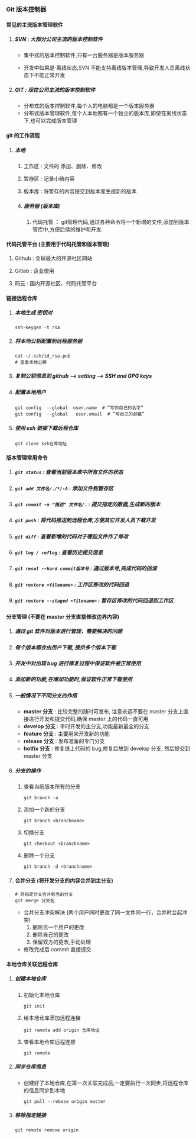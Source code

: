 ### Git 版本控制器

#### 常见的主流版本管理软件

1. ##### SVN : 大部分公司主流的版本控制软件
   
    + 集中式的版本控制软件,只有一台服务器是版本服务器
    
    + 开发中如果是·离线状态,SVN 不能支持离线版本管理,导致开发人员离线状态下不能正常开发
    
2. ##### GIT : 现在公司主流的版本控制软件
   
    + 分布式的版本控制软件,每个人的电脑都是一个版本服务器
    + 分布式版本管理软件,每个人本地都有一个独立的版本库,即使在离线状态下,也可以完成版本管理

#### git 的工作流程

 1. ##### 本地

    1. 工作区 : 文件的 添加、删除、修改
    2. 暂存区 : 记录小结内容
    3. 版本库 : 将暂存的内容提交到版本库生成新的版本

	2. ##### 服务器 (版本库)

    	1. 代码托管 ： git管理代码,通过各种命令将一个新增的文件,添加到版本管库中,方便后续的维护和开发. 

#### 代码托管平台 (主要用于代码托管和版本管理)

1. Github : 全球最大的开源社区网站

2. Gitlab : 企业使用

3. 码云 : 国内开源社区、代码托管平台

#### 链接远程仓库

 1. ##### 本地生成 密钥对

    ```
    ssh-keygen -t rsa
    ```

2. ##### 将本地公钥配置到远程服务器

   ```
   cat ~/.ssh/id_rsa.pub
   # 查看本地公钥
   ```

3. ##### 复制公钥信息到 github --> setting --> SSH and GPG keys

4. ##### 配置本地用户

   ```
   git config  --global  user.name  # “写你自己的名字”
   git config  --global   user.email  # “写自己的邮箱”
   ```

   

5. ##### 使用 ssh 链接下载远程仓库

   ```
   git clone ssh仓库地址
   ```

#### 版本管理常用命令

 1. ##### `git status` : 查看当前版本库中所有文件的状态

 2. ##### `git add 文件名/./*/-A` : 添加文件到暂存区

 3. ##### `git commit -m “描述” 文件名/.` : 提交指定的数据,生成新的版本

 4. ##### `git push` : 将代码推送到远程仓库,方便其它开发人员下载开发

 5. ##### `git diff` : 查看新增的代码对于哪些文件作了修改

 6. ##### `git log / reflog` : 查看历史提交信息

 7. ##### `git reset --hard commit版本号` : **通过版本号**,完成代码的回滚

 8. ##### `git restore <filename>`  : 工作区修改的代码回退

 9. ##### `git restore --staged <filename>` : 暂存区修改的代码回退到工作区

#### 分支管理 (不要在 master 分支直接修改边界内容)

1. ##### 通过 git 软件对版本进行管理，需要解决的问题

2. ##### 每个版本都会由用户下载, 提供多个版本下载

3. ##### 开发中对出现 bug 进行修复过程中保证软件被正常使用

4. ##### 添加新的功能,在增加功能时,保证软件正常下载使用

5. ##### 一般情况下不同分支的作用

    + **master 分支** : 比较完整的随时可发布, 注意永远不要在 master 分支上直接进行开发和提交代码,确保 master 上的代码一直可用
    + **develop 分支** : 平时开发的主分支,功能最新最全的分支
    + **feature 分支** : 主要用来开发新的功能
    + **release 分支** : 发布准备的专门分支
    + **hotfix 分支** : 修复线上代码的 bug,修复后放到 develop 分支, 然后提交到 master 分支
    
6. ##### 分支的操作

    1. 查看当前版本所有的分支

        ```
        git branch -a
        ```
        
    2. 添加一个新的分支
    
       ```
       git branch <branchname>
       ```
    
    3. 切换分支
    
       ```
       git checkout <branchname>
       ```
    
    4. 删除一个分支
    
       ```
       git branch -d <branchname>
       ```
    
7. #### 合并分支 (将开发分支的内容合并到主分支)

   ```
   # 将指定分支合并到当前分支
   git merge 分支名
   ```

   + 合并分支冲突解决 (两个用户同时更改了同一文件同一行，合并时会起冲突)
     1. 删除另一个用户的更改
     2. 删除自己的更改
     3. 保留双方的更改,手动处理
   + 修改完成后 commit 直接提交

#### 本地仓库关联远程仓库

 1. ##### 创建本地仓库

     1. 初始化本地仓库

        ```
        git init
        ```

    2. 给本地仓库添加远程连接

       ```
       git remote add origin 仓库地址
       ```

    3. 查看本地仓库远程连接

       ```
       git remote
       ```

       

 2. ##### 同步仓库信息 

    + 创建好了本地仓库,在第一次关联完成后,一定要执行一次同步,将远程仓库的信息同步到本地

      ```
      git pull --rebase origin master
      ```

3. ##### 移除指定链接

   ```
   git remote remove origin
   ```

   

   

